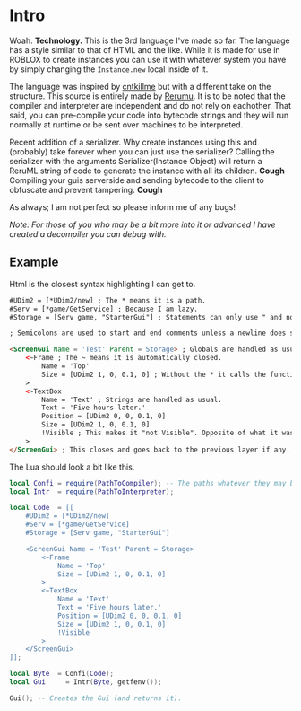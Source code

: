 # Intro

Woah. **Technology.**
This is the 3rd language I've made so far.
The language has a style similar to that of HTML and the like.
While it is made for use in ROBLOX to create instances you can use it with whatever system you have by simply changing the `Instance.new` local inside of it.

The language was inspired by [cntkillme](https://www.roblox.com/users/294568/profile) but with a different take on the structure.
This source is entirely made by [Rerumu](https://www.roblox.com/users/70540486/profile).
It is to be noted that the compiler and interpreter are independent and do not rely on eachother. That said, you can pre-compile your code into bytecode strings and they will run normally at runtime or be sent over machines to be interpreted.

Recent addition of a serializer. Why create instances using this and (probably) take forever when you can just use the serializer? Calling the serializer with the arguments Serializer(Instance Object) will return a ReruML string of code to generate the instance with all its children. **Cough** Compiling your guis serverside and sending bytecode to the client to obfuscate and prevent tampering. **Cough**

As always; I am not perfect so please inform me of any bugs!

*Note: For those of you who may be a bit more into it or advanced I have created a decompiler you can debug with.*

## Example
Html is the closest syntax highlighting I can get to.

```Html
#UDim2 = [*UDim2/new] ; The * means it is a path.
#Serv = [*game/GetService] ; Because I am lazy.
#Storage = [Serv game, "StarterGui"] ; Statements can only use " and no ' for strings.

; Semicolons are used to start and end comments unless a newline does so.

<ScreenGui Name = 'Test' Parent = Storage> ; Globals are handled as usual.
	<~Frame ; The ~ means it is automatically closed.
		Name = 'Top'
		Size = [UDim2 1, 0, 0.1, 0] ; Without the * it calls the function with the args given.
	>
	<~TextBox
		Name = 'Text' ; Strings are handled as usual.
		Text = 'Five hours later.'
		Position = [UDim2 0, 0, 0.1, 0]
		Size = [UDim2 1, 0, 0.1, 0]
		!Visible ; This makes it "not Visible". Opposite of what it was.
	>
</ScreenGui> ; This closes and goes back to the previous layer if any.
```

The Lua should look a bit like this.

```Lua
local Confi	= require(PathToCompiler); -- The paths whatever they may be.
local Intr	= require(PathToInterpreter);

local Code	= [[
	#UDim2 = [*UDim2/new]
	#Serv = [*game/GetService]
	#Storage = [Serv game, "StarterGui"]

	<ScreenGui Name = 'Test' Parent = Storage>
		<~Frame
			Name = 'Top'
			Size = [UDim2 1, 0, 0.1, 0]
		>
		<~TextBox
			Name = 'Text'
			Text = 'Five hours later.'
			Position = [UDim2 0, 0, 0.1, 0]
			Size = [UDim2 1, 0, 0.1, 0]
			!Visible
		>
	</ScreenGui>
]];

local Byte	= Confi(Code);
local Gui	  = Intr(Byte, getfenv());

Gui(); -- Creates the Gui (and returns it).
```
